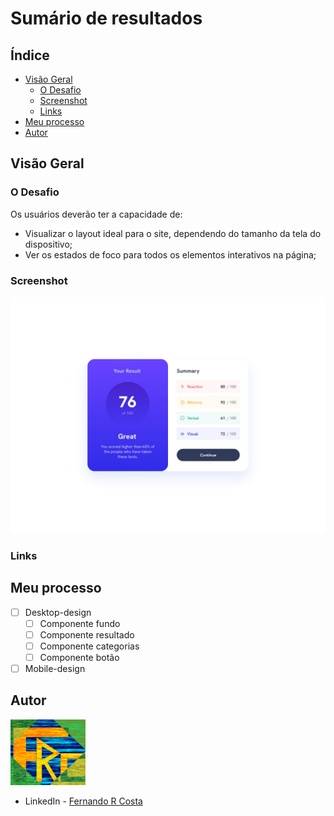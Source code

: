 # Sumário de resultados

## Índice

- [Visão Geral](#visão-geral)
  - [O Desafio](#o-desafio)
  - [Screenshot](#screenshot)
  - [Links](#links)
- [Meu processo](#meu-processo)
- [Autor](#autor)

## Visão Geral

### O Desafio

Os usuários deverão ter a capacidade de:

- Visualizar o layout ideal para o site, dependendo do tamanho da tela do dispositivo;
- Ver os estados de foco para todos os elementos interativos na página;

### Screenshot

![](./public/design/desktop-design.jpg)

### Links

<!-- - Site URL: [Súmario de resultados](https://e-commerce-page-lovat.vercel.app/) -->

## Meu processo

- [ ] Desktop-design
  - [ ] Componente fundo
  - [ ] Componente resultado
  - [ ] Componente categorias
  - [ ] Componente botão
- [ ] Mobile-design

## Autor

<img src="./public/FRC.gif" width=120px>

- LinkedIn - [Fernando R Costa](https://www.linkedin.com/in/fernando-r-costa/)